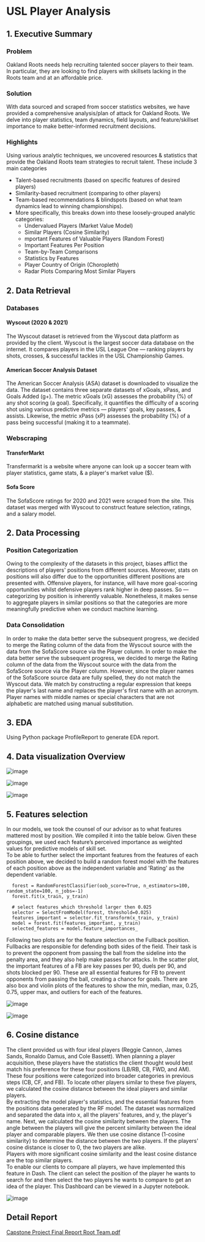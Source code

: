 # USL Player Analysis
## 1. Executive Summary
### Problem
Oakland Roots needs help recruiting talented soccer players to their team. In particular, they are looking to find players with skillsets lacking in the Roots team and at an affordable price. 
### Solution
With data sourced and scraped from soccer statistics websites, we have provided a comprehensive analysis/plan of attack for Oakland Roots. We delve into player statistics, team dynamics, field layouts, and feature/skillset importance to make better-informed recruitment decisions.
### Highlights 
Using various analytic techniques, we uncovered resources & statistics that provide the Oakland Roots team strategies to recruit talent. These include 3 main categories 
- Talent-based recruitments (based on specific features of desired players)
- Similarity-based recruitment (comparing to other players)
- Team-based recommendations & blindspots (based on what team dynamics lead to winning championships).
- More specifically, this breaks down into these loosely-grouped analytic categories:
    - Undervalued Players (Market Value Model)
    - Similar Players (Cosine Similarity)
    - mportant Features of Valuable Players (Random Forest)
    - Important Features Per Position
    - Team-by-Team Comparisons
    - Statistics by Features
    - Player Country of Origin (Choropleth)
    - Radar Plots Comparing Most Similar Players
## 2. Data Retrieval
### Databases 
#### Wyscout (2020 & 2021) 
The Wyscout dataset is retrieved from the Wyscout data platform as provided by the client. Wyscout is the largest soccer data database on the internet. It compares players in the USL League One — ranking players by shots, crosses, & successful tackles in the USL Championship Games. 
#### American Soccer Analysis Dataset
The American Soccer Analysis (ASA) dataset is downloaded to visualize the data. The dataset contains three separate datasets of xGoals, xPass, and Goals Added (g+). The metric xGoals (xG) assesses the probability (%) of any shot scoring (a goal). Specifically, it quantifies the difficulty of a scoring shot using various predictive metrics — players' goals, key passes, & assists. Likewise, the metric xPass (xP) assesses the probability (%) of a pass being successful (making it to a teammate).
### Webscraping
#### TransferMarkt
Transfermarkt is a website where anyone can look up a soccer team with player statistics, game stats, & a player's market value ($). 
#### Sofa Score
The SofaScore ratings for 2020 and 2021 were scraped from the site. This dataset was merged with Wyscout to construct feature selection, ratings, and a salary model.
## 2. Data Processing
### Position Categorization
Owing to the complexity of the datasets in this project, biases afflict the descriptions of players' positions from different sources. Moreover, stats on positions will also differ due to the opportunities different positions are presented with. Offensive players, for instance, will have more goal-scoring opportunities whilst defensive players rank higher in deep passes. So — categorizing by position is inherently valuable. Nonetheless, it makes sense to aggregate players in similar positions so that the categories are more meaningfully predictive when we conduct machine learning.
### Data Consolidation
In order to make the data better serve the subsequent progress, we decided to merge the Rating column of the data from the Wyscout source with the data from the SofaScore source via the Player column. In order to make the data better serve the subsequent progress, we decided to merge the Rating column of the data from the Wyscout source with the data from the SofaScore source via the Player column. However, since the player names of the SofaScore source data are fully spelled, they do not match the Wyscout data. We match by constructing a regular expression that keeps the player's last name and replaces the player's first name with an acronym. Player names with middle names or special characters that are not alphabetic are matched using manual substitution.
## 3. EDA
Using Python package ProfileReport to generate EDA report.
## 4. Data visualization Overview
![image](https://github.com/jdenggao/USL-Player-Analysis/assets/112433825/aaf5ff9c-b553-4f94-b7b1-40aea3d5f0a5)

![image](https://github.com/jdenggao/USL-Player-Analysis/assets/112433825/1d24098a-1089-4fb3-93ba-0cfbb13fb642)

![image](https://github.com/jdenggao/USL-Player-Analysis/assets/112433825/ee3f3330-99b3-4708-9b6c-7ad4ee70f4a8)

## 5. Features selection
In our models, we took the counsel of our advisor as to what features mattered most by position. We compiled it into the table below. Given these groupings, we used each feature’s perceived importance as weighted values for predictive models of skill set. 
<br>
To be able to further select the important features from the features of each position above, we decided to build a random forest model with the features of each position above as the independent variable and 'Rating' as the dependent variable.
```
  forest = RandomForestClassifier(oob_score=True, n_estimators=100, random_state=100, n_jobs=-1)
  forest.fit(x_train, y_train)
  
  # select features which threshold larger then 0.025
  selector = SelectFromModel(forest, threshold=0.025)
  features_important = selector.fit_transform(x_train, y_train)
  model = forest.fit(features_important, y_train)
  selected_features = model.feature_importances_
```
Following two plots are for the feature selection on the Fullback position. Fullbacks are responsible for defending both sides of the field. Their task is to prevent the opponent from passing the ball from the sideline into the penalty area, and they also help make passes for attacks. In the scatter plot, the important features of a FB are key passes per 90, duels per 90, and shots blocked per 90. These are all essential features for FB to prevent opponents from passing the ball, creating a chance for goals. There are also box and violin plots of the features to show the min, median, max, 0.25, 0.75, upper max, and outliers for each of the features.

![image](https://github.com/jdenggao/USL-Player-Analysis/assets/112433825/1336dc8e-ad65-48a3-9d74-99a12b59c88c)

![image](https://github.com/jdenggao/USL-Player-Analysis/assets/112433825/c141fbd4-1b3a-4386-8ccb-fd38a1ea38f5)

## 6. Cosine distance
The client provided us with four ideal players (Reggie Cannon, James Sands, Ronaldo Damus, and Cole Bassett). When planning a player acquisition, these players have the statistics the client thought would best match his preference for these four positions (LB/RB, CB, FWD, and AM). These four positions were categorized into broader categories in previous steps (CB, CF, and FB). To locate other players similar to these five players, we calculated the cosine distance between the ideal players and similar players.
<br>
By extracting the model player's statistics, and the essential features from the positions data generated by the RF model. The dataset was normalized and separated the data into x, all the players' features, and y, the player's name. Next, we calculated the cosine similarity between the players. The angle between the players will give the percent similarity between the ideal player and comparable players. We then use cosine distance (1-cosine similarity) to determine the distance between the two players. If the players' cosine distance is closer to 0, the two players are alike.
<br>
Players with more significant cosine similarity and the least cosine distance are the top similar players.
<br>
To enable our clients to compare all players, we have implemented this feature in Dash. The client can select the position of the player he wants to search for and then select the two players he wants to compare to get an idea of the player. This Dashboard can be viewed in a Jupyter notebook.

![image](https://github.com/jdenggao/USL-Player-Analysis/assets/112433825/1df039a7-6303-405f-8c4a-23022d3ad3cd)

## Detail Report 
[Capstone Project Final Report Root Team.pdf](https://github.com/jdenggao/USL-Player-Analysis/files/12600559/Capstone.Project.Final.Report.Root.Team.pdf)
